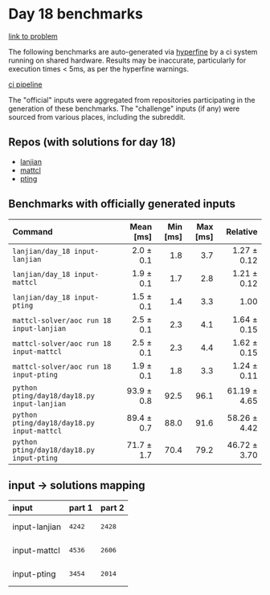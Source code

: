 # Day 18 benchmarks

[link to problem](http://adventofcode.com/2022/day/18)

The following benchmarks are auto-generated via [hyperfine](https://github.com/sharkdp/hyperfine) by a ci system running on shared hardware. Results may be inaccurate, particularly for execution times < 5ms, as per the hyperfine warnings.

[ci pipeline](http://ci.papercode.net:8080/teams/aoc2022/pipelines/aoc-compare-2022)

The "official" inputs were aggregated from repositories participating in the generation of these benchmarks. The "challenge" inputs (if any) were sourced from various places, including the subreddit.

## Repos (with solutions for day 18)


- [lanjian](https://github.com/LanJian/aoc-2022)
- [mattcl](https://github.com/mattcl/aoc2022)
- [pting](https://github.com/pting/aoc2022)

## Benchmarks with officially generated inputs
| Command | Mean [ms] | Min [ms] | Max [ms] | Relative |
|:---|---:|---:|---:|---:|
| `lanjian/day_18 input-lanjian` | 2.0 ± 0.1 | 1.8 | 3.7 | 1.27 ± 0.12 |
| `lanjian/day_18 input-mattcl` | 1.9 ± 0.1 | 1.7 | 2.8 | 1.21 ± 0.12 |
| `lanjian/day_18 input-pting` | 1.5 ± 0.1 | 1.4 | 3.3 | 1.00 |
| `mattcl-solver/aoc run 18 input-lanjian` | 2.5 ± 0.1 | 2.3 | 4.1 | 1.64 ± 0.15 |
| `mattcl-solver/aoc run 18 input-mattcl` | 2.5 ± 0.1 | 2.3 | 4.4 | 1.62 ± 0.15 |
| `mattcl-solver/aoc run 18 input-pting` | 1.9 ± 0.1 | 1.8 | 3.3 | 1.24 ± 0.11 |
| `python pting/day18/day18.py input-lanjian` | 93.9 ± 0.8 | 92.5 | 96.1 | 61.19 ± 4.65 |
| `python pting/day18/day18.py input-mattcl` | 89.4 ± 0.7 | 88.0 | 91.6 | 58.26 ± 4.42 |
| `python pting/day18/day18.py input-pting` | 71.7 ± 1.7 | 70.4 | 79.2 | 46.72 ± 3.70 |

## input -> solutions mapping
|input|part 1|part 2|
|:---|:---|:---|
|input-lanjian|<pre>4242</pre>|<pre>2428</pre>|
|input-mattcl|<pre>4536</pre>|<pre>2606</pre>|
|input-pting|<pre>3454</pre>|<pre>2014</pre>|
